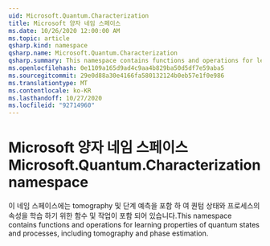 ```yaml
---
uid: Microsoft.Quantum.Characterization
title: Microsoft 양자 네임 스페이스
ms.date: 10/26/2020 12:00:00 AM
ms.topic: article
qsharp.kind: namespace
qsharp.name: Microsoft.Quantum.Characterization
qsharp.summary: This namespace contains functions and operations for learning properties of quantum states and processes, including tomography and phase estimation.
ms.openlocfilehash: 0e1109a165d9ad4c9aa4b829ba50d5df7e59aba5
ms.sourcegitcommit: 29e0d88a30e4166fa580132124b0eb57e1f0e986
ms.translationtype: MT
ms.contentlocale: ko-KR
ms.lasthandoff: 10/27/2020
ms.locfileid: "92714960"
---
```

# <a name="microsoftquantumcharacterization-namespace"></a><span data-ttu-id="729c3-102">Microsoft 양자 네임 스페이스</span><span class="sxs-lookup"><span data-stu-id="729c3-102">Microsoft.Quantum.Characterization namespace</span></span>

<span data-ttu-id="729c3-103">이 네임 스페이스에는 tomography 및 단계 예측을 포함 하 여 퀀텀 상태와 프로세스의 속성을 학습 하기 위한 함수 및 작업이 포함 되어 있습니다.</span><span class="sxs-lookup"><span data-stu-id="729c3-103">This namespace contains functions and operations for learning properties of quantum states and processes, including tomography and phase estimation.</span></span>

